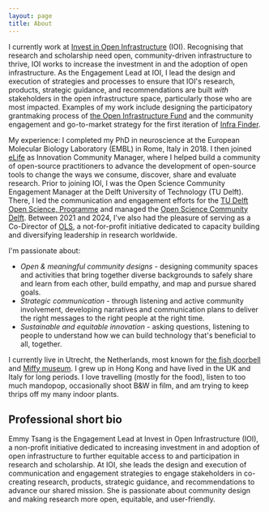 ```yaml
---
layout: page
title: About
---
```


I currently work at [Invest in Open Infrastructure](https://investinopen.org) (IOI). Recognising that research and scholarship need open, community-driven infrastructure to thrive, IOI works to increase the investment in and the adoption of open infrastructure. As the Engagement Lead at IOI, I lead the design and execution of strategies and processes to ensure that IOI's research, products, strategic guidance, and recommendations are built _with_ stakeholders in the open infrastructure space, particularly those who are most impacted. Examples of my work include designing the participatory grantmaking process of [the Open Infrastructure Fund](https://investinopen.org/funding-pilots/oi-fund) and the community engagement and go-to-market strategy for the first iteration of [Infra Finder](https://infrafinder.investinopen.org).

My experience: I completed my PhD in neuroscience at the European Molecular Biology Laboratory (EMBL) in Rome, Italy in 2018. I then joined [eLife](https://elifesciences.org/about/technology) as Innovation Community Manager, where I helped build a community of open-source practitioners to advance the development of open-source tools to change the ways we consume, discover, share and evaluate research. Prior to joining IOI, I was the Open Science Community Engagement Manager at the Delft University of Technology (TU Delft). There, I led the communication and engagement efforts for the [TU Delft Open Science, Programme](https://www.tudelft.nl/open-science) and managed the [Open Science Community Delft](https://osc-delft.github.io). Between 2021 and 2024, I've also had the pleasure of serving as a Co-Director of [OLS](https://we-are-ols.org), a not-for-profit initiative dedicated to capacity building and diversifying leadership in research worldwide.

I'm passionate about:
- *Open & meaningful community designs* - designing community spaces and activities that bring together diverse backgrounds to safely share and learn from each other, build empathy, and map and pursue shared goals.
- *Strategic communication* - through listening and active community involvement, developing narratives and communication plans to deliver the right messages to the right people at the right time.
- *Sustainable and equitable innovation* - asking questions, listening to people to understand how we can build technology that's beneficial to all, together.

I currently live in Utrecht, the Netherlands, most known for [the fish doorbell](https://visdeurbel.nl/en/the-fish-doorbell/) and [Miffy museum](https://nijntjemuseum.nl/en/). I grew up in Hong Kong and have lived in the UK and Italy for long periods. I love travelling (mostly for the food), listen to too much mandopop, occasionally shoot B&W in film, and am trying to keep thrips off my many indoor plants.

## Professional short bio

Emmy Tsang is the Engagement Lead at Invest in Open Infrastructure (IOI), a non-profit initiative dedicated to increasing investment in and adoption of open infrastructure to further equitable access to and participation in research and scholarship. At IOI, she leads the design and execution of communication and engagement strategies to engage stakeholders in co-creating research, products, strategic guidance, and recommendations to advance our shared mission. She is passionate about community design and making research more open, equitable, and user-friendly.
